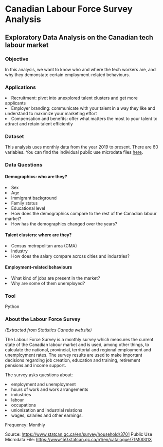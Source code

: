 # Canadian Labour Force Survey Analysis
## Exploratory Data Analysis on the Canadian tech labour market

### Objective
In this analysis, we want to know who and where the tech workers are, and why they demonstate certain employment-related behaviours.

### Applications
<li> Recruitment: pivot into unexplored talent clusters and get more applicants </li>
<li> Employer branding: communicate with your talent in a way they like and understand to maximize your marketing effort </li>
<li> Compensation and benefits: offer what matters the most to your talent to attract and retain talent efficiently </li>

### Dataset
This analysis uses monthly data from the year 2019 to present. There are 60 variables.
You can find the individual public use microdata files [here](https://www150.statcan.gc.ca/n1/en/catalogue/71M0001X).

### Data Questions
#### Demographics: who are they?
<li> Sex </li>
<li> Age </li>
<li> Immigrant background </li>
<li> Family status </li>
<li> Educational level </li>
<li> How does the demographics compare to the rest of the Canadian labour market? </li>
<li> How has the demographics changed over the years? </li>

#### Talent clusters: where are they?
<li> Census metropolitan area (CMA) </li>
<li> Industry </li>
<li> How does the salary compare across cities and industries? </li>

#### Employment-related behaviours
<li> What kind of jobs are present in the market? </li>
<li> Why are some of them unemployed? </li>

### Tool
Python

### About the Labour Force Survey
<i> (Extracted from Statistics Canada website) </i>

The Labour Force Survey is a monthly survey which measures the current state of the Canadian labour market and is used, among other things, to calculate the national, provincial, territorial and regional employment and unemployment rates. The survey results are used to make important decisions regarding job creation, education and training, retirement pensions and income support.

The survey asks questions about:
<li> employment and unemployment</li>
<li> hours of work and work arrangements</li>
<li> industries</li>
<li> labour</li>
<li> occupations</li>
<li> unionization and industrial relations</li>
<li> wages, salaries and other earnings.</li>

Frequency: Monthly

Source: https://www.statcan.gc.ca/en/survey/household/3701
Public Use Microdata File: https://www150.statcan.gc.ca/n1/en/catalogue/71M0001X

